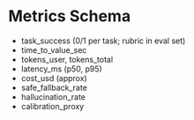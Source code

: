 # Metrics Schema
- task_success (0/1 per task; rubric in eval set)
- time_to_value_sec
- tokens_user, tokens_total
- latency_ms (p50, p95)
- cost_usd (approx)
- safe_fallback_rate
- hallucination_rate
- calibration_proxy
